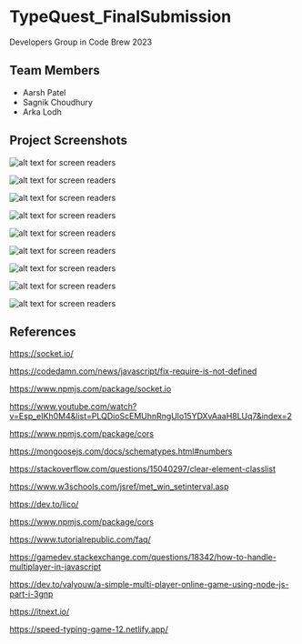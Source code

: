 # TypeQuest_FinalSubmission

Developers Group in Code Brew 2023

## Team Members 
- Aarsh Patel
- Sagnik Choudhury
- Arka Lodh

## Project Screenshots


![alt text for screen readers](/TypeQuest_FinalSubmission/Assets/Front-page%20light.png)

![alt text for screen readers](/TypeQuest_FinalSubmission/Assets/front-page-dark.png)

![alt text for screen readers](/TypeQuest_FinalSubmission/Assets/multiplayer-main.png)

![alt text for screen readers](/TypeQuest_FinalSubmission/Assets/multiplayer-1.png)

![alt text for screen readers](/TypeQuest_FinalSubmission/Assets/multiplayer-2.png)

![alt text for screen readers](/TypeQuest_FinalSubmission/Assets/multiplayer-3.png)

![alt text for screen readers](/TypeQuest_FinalSubmission/Assets/multiplayer-4.png)

![alt text for screen readers](/TypeQuest_FinalSubmission/Assets/multiplayer-5.png)

![alt text for screen readers](/TypeQuest_FinalSubmission/Assets/player-logs.png)




## References  
https://socket.io/

https://codedamn.com/news/javascript/fix-require-is-not-defined

https://www.npmjs.com/package/socket.io

https://www.youtube.com/watch?v=Esp_eIKh0M4&list=PLQDioScEMUhnRngUlo15YDXvAaaH8LUq7&index=2

https://www.npmjs.com/package/cors

https://mongoosejs.com/docs/schematypes.html#numbers

https://stackoverflow.com/questions/15040297/clear-element-classlist

https://www.w3schools.com/jsref/met_win_setinterval.asp

https://dev.to/lico/

https://www.npmjs.com/package/cors

https://www.tutorialrepublic.com/faq/

https://gamedev.stackexchange.com/questions/18342/how-to-handle-multiplayer-in-javascript

https://dev.to/valyouw/a-simple-multi-player-online-game-using-node-js-part-i-3gnp

https://itnext.io/

https://speed-typing-game-12.netlify.app/








